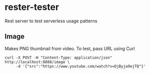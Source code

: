 # rester-tester
Rest server to test serverless usage patterns


## Image

Makes PNG thumbnail from video. To test, pass URL using Curl

```
curl -X POST -H "Content-Type: application/json" http://localhost:8888/image \
     -d '{"src":"https://www.youtube.com/watch?v=DjByja9ejTQ"}'     
```
